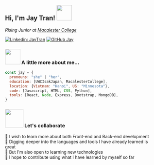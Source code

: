 <h2> Hi, I'm Jay Tran! <img src="https://media.giphy.com/media/mGcNjsfWAjY5AEZNw6/giphy.gif" width="50"></h2>
<p><em>Rising Junior at <a href="http://www.macalester.edu">Macalester College</a>
</em></p>

[![Linkedin: JayTran](https://img.shields.io/badge/-JayTran-blue?style=flat-square&logo=Linkedin&logoColor=white&link=https://www.linkedin.com/in/jay-tran-1668b5192/)](https://www.linkedin.com/in/jay-tran-1668b5192/)
[![GitHub Jay](https://img.shields.io/github/followers/qayjjj?label=follow&style=social)](https://github.com/qayjjj)


### <img src="https://media.giphy.com/media/VgCDAzcKvsR6OM0uWg/giphy.gif" width="50"> A little more about me...  

```javascript
const jay = {
  pronouns: "she" | "her",
  education: [UWCIsakJapan, MacalesterCollege],
  location: {Vietnam: "Hanoi", US: "Minnesota"},
  code: [Javascript, HTML, CSS, Python],
  tools: [React, Node, Express, Bootstrap, MongoDB],
}
```

### <img src="https://media.giphy.com/media/LnQjpWaON8nhr21vNW/giphy.gif" width="60"> Let's collaborate
🌱 I wish to learn more about both Front-end and Back-end development <br>
🌱 Digging deeper into the languages and tools I have already learned is great <br>
🌱 But I'm also open to learning new technologies <br>
🌱 I hope to contribute using what I have learned by myself so far 
